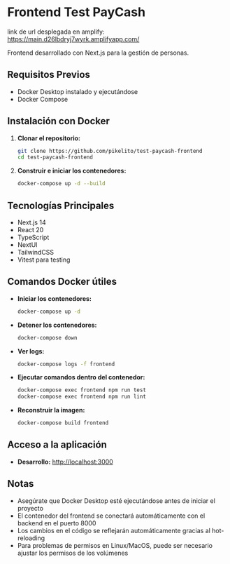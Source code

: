 # Frontend Test PayCash

link de url desplegada en amplify: https://main.d26lbdryj7wyrk.amplifyapp.com/

Frontend desarrollado con Next.js para la gestión de personas.

## Requisitos Previos

- Docker Desktop instalado y ejecutándose
- Docker Compose

## Instalación con Docker

1. **Clonar el repositorio:**

   ```bash
   git clone https://github.com/pikelito/test-paycash-frontend
   cd test-paycash-frontend
   ```

2. **Construir e iniciar los contenedores:**

   ```bash
   docker-compose up -d --build
   ```

## Tecnologías Principales

- Next.js 14
- React 20
- TypeScript
- NextUI
- TailwindCSS
- Vitest para testing

## Comandos Docker útiles

- **Iniciar los contenedores:**

  ```bash
  docker-compose up -d
  ```

- **Detener los contenedores:**

  ```bash
  docker-compose down
  ```

- **Ver logs:**

  ```bash
  docker-compose logs -f frontend
  ```

- **Ejecutar comandos dentro del contenedor:**

  ```bash
  docker-compose exec frontend npm run test
  docker-compose exec frontend npm run lint
  ```

- **Reconstruir la imagen:**
  ```bash
  docker-compose build frontend
  ```

## Acceso a la aplicación

- **Desarrollo:** [http://localhost:3000](http://localhost:3000)

## Notas

- Asegúrate que Docker Desktop esté ejecutándose antes de iniciar el proyecto
- El contenedor del frontend se conectará automáticamente con el backend en el puerto 8000
- Los cambios en el código se reflejarán automáticamente gracias al hot-reloading
- Para problemas de permisos en Linux/MacOS, puede ser necesario ajustar los permisos de los volúmenes

